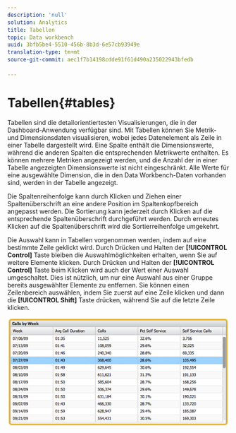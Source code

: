 ```yaml
---
description: 'null'
solution: Analytics
title: Tabellen
topic: Data workbench
uuid: 3bfb5be4-5510-456b-8b3d-6e57cb93949e
translation-type: tm+mt
source-git-commit: aec1f7b14198cdde91f61d490a235022943bfedb

---
```



# Tabellen{#tables}

Tabellen sind die detailorientiertesten Visualisierungen, die in der Dashboard-Anwendung verfügbar sind. Mit Tabellen können Sie Metrik- und Dimensionsdaten visualisieren, wobei jedes Datenelement als Zeile in einer Tabelle dargestellt wird. Eine Spalte enthält die Dimensionswerte, während die anderen Spalten die entsprechenden Metrikwerte enthalten. Es können mehrere Metriken angezeigt werden, und die Anzahl der in einer Tabelle angezeigten Dimensionswerte ist nicht eingeschränkt. Alle Werte für eine ausgewählte Dimension, die in den Data Workbench-Daten vorhanden sind, werden in der Tabelle angezeigt.

Die Spaltenreihenfolge kann durch Klicken und Ziehen einer Spaltenüberschrift an eine andere Position im Spaltenkopfbereich angepasst werden. Die Sortierung kann jederzeit durch Klicken auf die entsprechende Spaltenüberschrift durchgeführt werden. Durch erneutes Klicken auf die Spaltenüberschrift wird die Sortierreihenfolge umgekehrt.

Die Auswahl kann in Tabellen vorgenommen werden, indem auf eine bestimmte Zeile geklickt wird. Durch Drücken und Halten der **[!UICONTROL Control]** Taste bleiben die Auswahlmöglichkeiten erhalten, wenn Sie auf weitere Elemente klicken. Durch Drücken und Halten der **[!UICONTROL Control]** Taste beim Klicken wird auch der Wert einer Auswahl umgeschaltet. Dies ist nützlich, um nur eine Auswahl aus einer Gruppe bereits ausgewählter Elemente zu entfernen. Sie können einen Zeilenbereich auswählen, indem Sie zuerst auf eine Zeile klicken und dann die **[!UICONTROL Shift]** Taste drücken, während Sie auf die letzte Zeile klicken.

![](assets/table.png)

